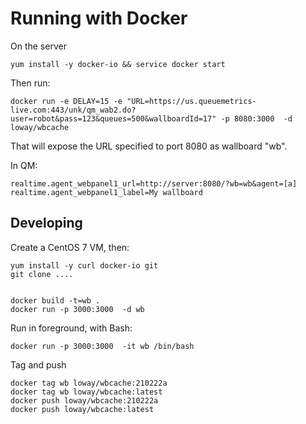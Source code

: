 # Running with Docker


On the server

	yum install -y docker-io && service docker start

Then run:


	docker run -e DELAY=15 -e "URL=https://us.queuemetrics-live.com:443/unk/qm_wab2.do?user=robot&pass=123&queues=500&wallboardId=17" -p 8080:3000  -d loway/wbcache

That will expose the URL specified to port 8080 as wallboard "wb".

In QM:


	realtime.agent_webpanel1_url=http://server:8080/?wb=wb&agent=[a]
	realtime.agent_webpanel1_label=My wallboard



## Developing

Create a CentOS 7 VM, then:


	yum install -y curl docker-io git
	git clone ....


	docker build -t=wb .
	docker run -p 3000:3000  -d wb


Run in foreground, with Bash:

	docker run -p 3000:3000  -it wb /bin/bash

Tag and push

	docker tag wb loway/wbcache:210222a
	docker tag wb loway/wbcache:latest
	docker push loway/wbcache:210222a
	docker push loway/wbcache:latest








